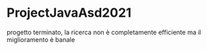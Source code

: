# ProjectJavaAsd2021

progetto terminato, la ricerca non è completamente efficiente ma il miglioramento è banale
